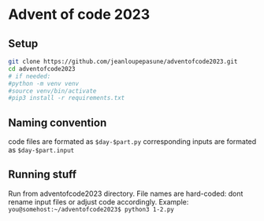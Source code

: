 Advent of code 2023
===================

## Setup
```bash
git clone https://github.com/jeanloupepasune/adventofcode2023.git
cd adventofcode2023
# if needed:
#python -m venv venv
#source venv/bin/activate
#pip3 install -r requirements.txt
```

## Naming convention

code files are formated as `$day-$part.py`
corresponding inputs are formated as `$day-$part.input`

## Running stuff

Run from adventofcode2023 directory.
File names are hard-coded: dont rename input files or adjust code accordingly.
Example: `you@somehost:~/adventofcode2023$ python3 1-2.py`
